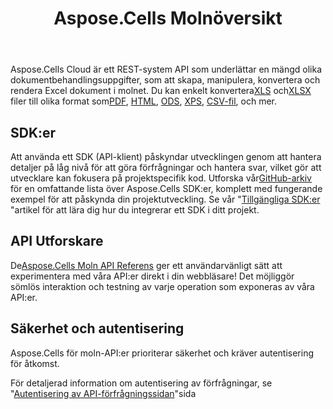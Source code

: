 ﻿---
title: Aspose.Cells Molnöversikt
second_title: Documen
ArticleTitle: "Aspose.Cells Cloud Overview: a REST-first, language-neutral API service that turns Excel operations into simple HTTPS calls—no local Office install, no platform"
linktitle: Översikt
type: docs
url: /sv/overview/
description: Aspose.Cells Molnet stöder Excel för att skapa, konvertera, sammanfoga, dela, skydda, hantera interna objekt och så vidare.
weight: 10
kwords: Excel, Office Moln, REST API, Kalkylblad, PDF, CSV, Json, Markdown, Översikt
---
 Aspose.Cells Cloud är ett REST-system API som underlättar en mängd olika dokumentbehandlingsuppgifter, som att skapa, manipulera, konvertera och rendera Excel dokument i molnet. Du kan enkelt konvertera[XLS](https://docs.fileformat.com/spreadsheet/xls/) och[XLSX](https://docs.fileformat.com/spreadsheet/xlsx/) filer till olika format som[PDF](https://docs.fileformat.com/view/pdf/), [HTML](https://docs.fileformat.com/web/html/), [ODS](https://docs.fileformat.com/spreadsheet/ods/), [XPS](https://docs.fileformat.com/page-description-language/xps/), [CSV-fil](https://docs.fileformat.com/spreadsheet/csv/), och mer.

## **SDK:er**

 Att använda ett SDK (API-klient) påskyndar utvecklingen genom att hantera detaljer på låg nivå för att göra förfrågningar och hantera svar, vilket gör att utvecklare kan fokusera på projektspecifik kod. Utforska vår[GitHub-arkiv](https://github.com/aspose-cells-cloud) för en omfattande lista över Aspose.Cells SDK:er, komplett med fungerande exempel för att påskynda din projektutveckling. Se vår "[Tillgängliga SDK:er](/cells/sv/available-sdks/) "artikel för att lära dig hur du integrerar ett SDK i ditt projekt.

## **API Utforskare**

 De[Aspose.Cells Moln API Referens](https://apireference.aspose.cloud/cells/) ger ett användarvänligt sätt att experimentera med våra API:er direkt i din webbläsare! Det möjliggör sömlös interaktion och testning av varje operation som exponeras av våra API:er.

## **Säkerhet och autentisering**

Aspose.Cells för moln-API:er prioriterar säkerhet och kräver autentisering för åtkomst.

För detaljerad information om autentisering av förfrågningar, se "[Autentisering av API-förfrågningssidan](/total/getting-started/rest-api-overview/authenticating-api-requests/)"sida
